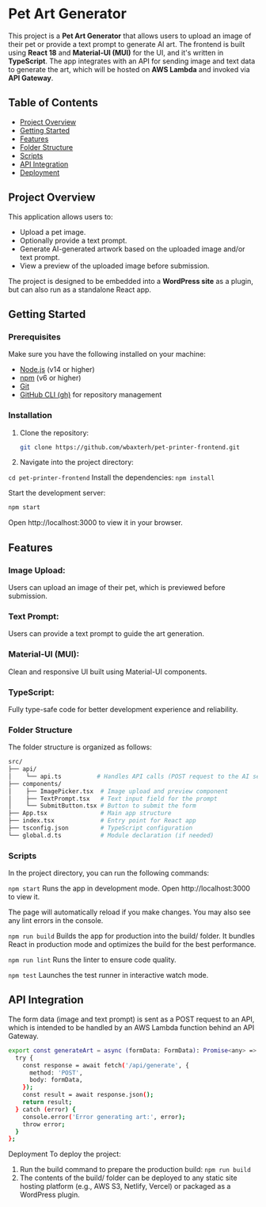 # Pet Art Generator

This project is a **Pet Art Generator** that allows users to upload an image of their pet or provide a text prompt to generate AI art. The frontend is built using **React 18** and **Material-UI (MUI)** for the UI, and it's written in **TypeScript**. The app integrates with an API for sending image and text data to generate the art, which will be hosted on **AWS Lambda** and invoked via **API Gateway**.

## Table of Contents

- [Project Overview](#project-overview)
- [Getting Started](#getting-started)
- [Features](#features)
- [Folder Structure](#folder-structure)
- [Scripts](#scripts)
- [API Integration](#api-integration)
- [Deployment](#deployment)

## Project Overview

This application allows users to:

- Upload a pet image.
- Optionally provide a text prompt.
- Generate AI-generated artwork based on the uploaded image and/or text prompt.
- View a preview of the uploaded image before submission.

The project is designed to be embedded into a **WordPress site** as a plugin, but can also run as a standalone React app.

## Getting Started

### Prerequisites

Make sure you have the following installed on your machine:

- [Node.js](https://nodejs.org/) (v14 or higher)
- [npm](https://www.npmjs.com/) (v6 or higher)
- [Git](https://git-scm.com/)
- [GitHub CLI (gh)](https://cli.github.com/) for repository management

### Installation

1. Clone the repository:
   ```bash
   git clone https://github.com/wbaxterh/pet-printer-frontend.git
   ```
2. Navigate into the project directory:

`cd pet-printer-frontend`
Install the dependencies:
`npm install`

Start the development server:

```bash
npm start
```

Open http://localhost:3000 to view it in your browser.

## Features

### Image Upload:

Users can upload an image of their pet, which is previewed before submission.

### Text Prompt:

Users can provide a text prompt to guide the art generation.

### Material-UI (MUI):

Clean and responsive UI built using Material-UI components.

### TypeScript:

Fully type-safe code for better development experience and reliability.

### Folder Structure

The folder structure is organized as follows:

```bash
src/
├── api/
│    └── api.ts          # Handles API calls (POST request to the AI service)
├── components/
│    ├── ImagePicker.tsx  # Image upload and preview component
│    ├── TextPrompt.tsx   # Text input field for the prompt
│    └── SubmitButton.tsx # Button to submit the form
├── App.tsx               # Main app structure
├── index.tsx             # Entry point for React app
├── tsconfig.json         # TypeScript configuration
└── global.d.ts           # Module declaration (if needed)
```

### Scripts

In the project directory, you can run the following commands:

`npm start`
Runs the app in development mode.
Open http://localhost:3000 to view it.

The page will automatically reload if you make changes.
You may also see any lint errors in the console.

`npm run build`
Builds the app for production into the build/ folder.
It bundles React in production mode and optimizes the build for the best performance.

`npm run lint`
Runs the linter to ensure code quality.

`npm test`
Launches the test runner in interactive watch mode.

## API Integration

The form data (image and text prompt) is sent as a POST request to an API, which is intended to be handled by an AWS Lambda function behind an API Gateway.

```bash
export const generateArt = async (formData: FormData): Promise<any> => {
  try {
    const response = await fetch('/api/generate', {
      method: 'POST',
      body: formData,
    });
    const result = await response.json();
    return result;
  } catch (error) {
    console.error('Error generating art:', error);
    throw error;
  }
};

```

Deployment
To deploy the project:

1. Run the build command to prepare the production build:
   `npm run build`
2. The contents of the build/ folder can be deployed to any static site hosting platform (e.g., AWS S3, Netlify, Vercel) or packaged as a WordPress plugin.
